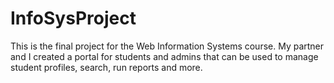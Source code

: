 # InfoSysProject
This is the final project for the Web Information Systems course. My partner and I created a portal for students and admins that can be used to manage student profiles, search, run reports and more.

